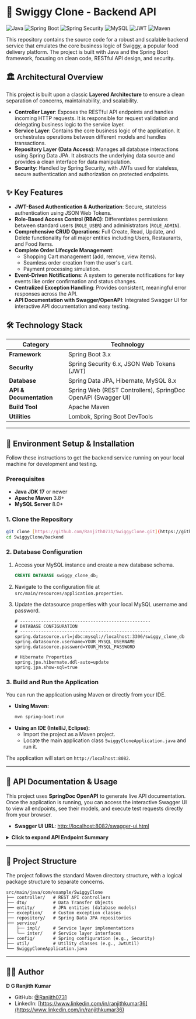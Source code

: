 # 🍔 Swiggy Clone - Backend API

![Java](https://img.shields.io/badge/Java-17+-ED8B00?style=for-the-badge&logo=openjdk&logoColor=white)
![Spring Boot](https://img.shields.io/badge/Spring_Boot-3.x-6DB33F?style=for-the-badge&logo=spring&logoColor=white)
![Spring Security](https://img.shields.io/badge/Spring_Security-6.x-6DB33F?style=for-the-badge&logo=springsecurity&logoColor=white)
![MySQL](https://img.shields.io/badge/MySQL-8.x-4479A1?style=for-the-badge&logo=mysql&logoColor=white)
![JWT](https://img.shields.io/badge/JWT-Authentication-black?style=for-the-badge&logo=jsonwebtokens)
![Maven](https://img.shields.io/badge/Maven-3.8+-C71A36?style=for-the-badge&logo=apachemaven&logoColor=white)

This repository contains the source code for a robust and scalable backend service that emulates the core business logic of Swiggy, a popular food delivery platform. The project is built with Java and the Spring Boot framework, focusing on clean code, RESTful API design, and security.

## 🏛️ Architectural Overview

This project is built upon a classic **Layered Architecture** to ensure a clean separation of concerns, maintainability, and scalability.

* **Controller Layer**: Exposes the RESTful API endpoints and handles incoming HTTP requests. It is responsible for request validation and delegating business logic to the service layer.
* **Service Layer**: Contains the core business logic of the application. It orchestrates operations between different models and handles transactions.
* **Repository Layer (Data Access)**: Manages all database interactions using Spring Data JPA. It abstracts the underlying data source and provides a clean interface for data manipulation.
* **Security**: Handled by Spring Security, with JWTs used for stateless, secure authentication and authorization on protected endpoints.

## ✨ Key Features

* **JWT-Based Authentication & Authorization**: Secure, stateless authentication using JSON Web Tokens.
* **Role-Based Access Control (RBAC)**: Differentiates permissions between standard users (`ROLE_USER`) and administrators (`ROLE_ADMIN`).
* **Comprehensive CRUD Operations**: Full Create, Read, Update, and Delete functionality for all major entities including Users, Restaurants, and Food Items.
* **Complete Order Lifecycle Management**:
    * Shopping Cart management (add, remove, view items).
    * Seamless order creation from the user's cart.
    * Payment processing simulation.
* **Event-Driven Notifications**: A system to generate notifications for key events like order confirmation and status changes.
* **Centralized Exception Handling**: Provides consistent, meaningful error responses across the API.
* **API Documentation with Swagger/OpenAPI**: Integrated Swagger UI for interactive API documentation and easy testing.

## 🛠️ Technology Stack

| Category                | Technology                                                               |
| ----------------------- | ------------------------------------------------------------------------ |
| **Framework** | Spring Boot 3.x                                                          |
| **Security** | Spring Security 6.x, JSON Web Tokens (JWT)                               |
| **Database** | Spring Data JPA, Hibernate, MySQL 8.x                                    |
| **API & Documentation** | Spring Web (REST Controllers), SpringDoc OpenAPI (Swagger UI)            |
| **Build Tool** | Apache Maven                                                             |
| **Utilities** | Lombok, Spring Boot DevTools                                             |

---
## 🚀 Environment Setup & Installation

Follow these instructions to get the backend service running on your local machine for development and testing.

### Prerequisites
* **Java JDK 17** or newer
* **Apache Maven** 3.8+
* **MySQL Server** 8.0+

### 1. Clone the Repository
```bash
git clone [https://github.com/Ranjith0731/SwiggyClone.git](https://github.com/Ranjith0731/SwiggyClone.git)
cd SwiggyClone/backend
```

### 2. Database Configuration
1.  Access your MySQL instance and create a new database schema.
    ```sql
    CREATE DATABASE swiggy_clone_db;
    ```
2.  Navigate to the configuration file at `src/main/resources/application.properties`.
3.  Update the datasource properties with your local MySQL username and password.

    ```properties
    # --------------------------------------------------
    # DATABASE CONFIGURATION
    # --------------------------------------------------
    spring.datasource.url=jdbc:mysql://localhost:3306/swiggy_clone_db
    spring.datasource.username=YOUR_MYSQL_USERNAME
    spring.datasource.password=YOUR_MYSQL_PASSWORD
    
    # Hibernate Properties
    spring.jpa.hibernate.ddl-auto=update
    spring.jpa.show-sql=true
    ```

### 3. Build and Run the Application
You can run the application using Maven or directly from your IDE.

* **Using Maven:**
    ```bash
    mvn spring-boot:run
    ```
* **Using an IDE (IntelliJ, Eclipse):**
    * Import the project as a Maven project.
    * Locate the main application class `SwiggyCloneApplication.java` and run it.

The application will start on `http://localhost:8082`.

---
## 📄 API Documentation & Usage

This project uses **SpringDoc OpenAPI** to generate live API documentation. Once the application is running, you can access the interactive Swagger UI to view all endpoints, see their models, and execute test requests directly from your browser.

* **Swagger UI URL**: [http://localhost:8082/swagger-ui.html](http://localhost:8082/swagger-ui.html)

<details>
<summary><strong>Click to expand API Endpoint Summary</strong></summary>

| HTTP Method | Endpoint                       | Description                            | Access      |
| :---------- | :----------------------------- | :------------------------------------- | :---------- |
| `POST`      | `/api/auth/register`           | Register a new user.                   | Public      |
| `POST`      | `/api/auth/login`              | Authenticate a user and get a JWT.     | Public      |
| `GET`       | `/api/users`                   | Get a list of all users.               | Admin only  |
| `GET`       | `/api/users/{id}`              | Get a user by their ID.                | Admin/Owner |
| `POST`      | `/api/admin/restaurants`       | Add a new restaurant.                  | Admin only  |
| `GET`       | `/api/restaurants`             | Get a list of all restaurants.         | Public      |
| `POST`      | `/api/cart/add`                | Add an item to the user's cart.        | User        |
| `GET`       | `/api/cart/{userId}`           | Get the user's current cart.           | User        |
| `POST`      | `/api/orders/user/{userId}`    | Create an order from the user's cart.  | User        |
| `GET`       | `/api/orders/user/{userId}`    | Get the order history for a user.      | User        |
| `POST`      | `/api/payments/process`        | Process the payment for an order.      | User        |

</details>

---

## 📁 Project Structure

The project follows the standard Maven directory structure, with a logical package structure to separate concerns.

```
src/main/java/com/example/SwiggyClone
├── controller/   # REST API controllers
├── dto/          # Data Transfer Objects
├── entity/       # JPA entities (database models)
├── exception/    # Custom exception classes
├── repository/   # Spring Data JPA repositories
├── service/
│   ├── impl/     # Service layer implementations
│   └── inter/    # Service layer interfaces
├── config/       # Spring configuration (e.g., Security)
├── util/         # Utility classes (e.g., JwtUtil)
└── SwiggyCloneApplication.java
```

---
## 👨‍💻 Author

**D G Ranjith Kumar**
* GitHub: [@Ranjith0731](https://github.com/Ranjith0731)
* LinkedIn: [https://www.linkedin.com/in/ranjithkumar36](https://www.linkedin.com/in/ranjithkumar36)
